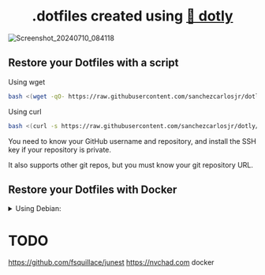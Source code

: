 <h1 align="center">
  .dotfiles created using <a href="https://github.com/CodelyTV/dotly">🌚 dotly</a>
</h1>


![Screenshot_20240710_084118](https://github.com/sanchezcarlosjr/dotfiles/assets/24639141/270da422-17b6-4ab4-8e80-bf1da6190c2f)



## Restore your Dotfiles with a script

Using wget
```bash
bash <(wget -qO- https://raw.githubusercontent.com/sanchezcarlosjr/dotly/HEAD/restorer)
```

Using curl
```bash
bash <(curl -s https://raw.githubusercontent.com/sanchezcarlosjr/dotly/HEAD/restorer)
```

You need to know your GitHub username and repository, and install the SSH key if your repository is private.

It also supports other git repos, but you must know your git repository URL.

## Restore your Dotfiles with Docker

<details>
<summary>Using Debian:</summary>

```bash
docker run -e TERM -e COLORTERM -w /root -it --rm debian sh -uec '
  apt-get update
  export USER="sanchezcarlosjr"
  apt-get install -y curl build-essential sudo python3 git g++
  su -c bash -c "$(curl -fsSL https://raw.githubusercontent.com/CodelyTV/dotly/HEAD/restorer)"
  su -c zsh'
```
</details>




# TODO
https://github.com/fsquillace/junest
https://nvchad.com
docker
